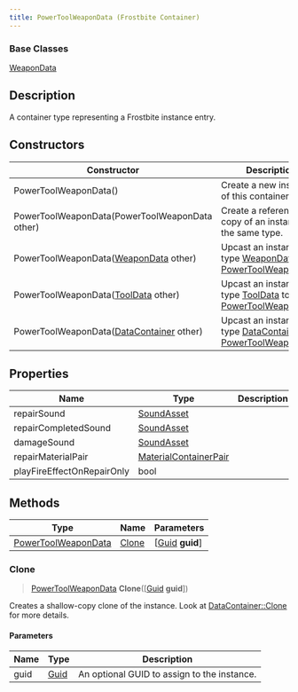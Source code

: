 ```yaml
---
title: PowerToolWeaponData (Frostbite Container)
---
```

### Base Classes

[WeaponData](WeaponData)

## Description

A container type representing a Frostbite instance entry.

## Constructors

| Constructor                                                                    | Description                                                                                                                   |
| ------------------------------------------------------------------------------ | ----------------------------------------------------------------------------------------------------------------------------- |
| PowerToolWeaponData()                                                          | Create a new instance of this container type.                                                                                 |
| PowerToolWeaponData(PowerToolWeaponData other)                                 | Create a reference copy of an instance of the same type.                                                                      |
| PowerToolWeaponData([WeaponData](WeaponData) other)                            | Upcast an instance of type [WeaponData](WeaponData) to [PowerToolWeaponData](PowerToolWeaponData).                            |
| PowerToolWeaponData([ToolData](ToolData) other)                                | Upcast an instance of type [ToolData](ToolData) to [PowerToolWeaponData](PowerToolWeaponData).                                |
| PowerToolWeaponData([DataContainer](/vext/ref/cls/shr/datacontainer) other) | Upcast an instance of type [DataContainer](/vext/ref/cls/shr/datacontainer) to [PowerToolWeaponData](PowerToolWeaponData). |

## Properties

| Name                       | Type                                           | Description |
| -------------------------- | ---------------------------------------------- | ----------- |
| repairSound                | [SoundAsset](SoundAsset)                       |             |
| repairCompletedSound       | [SoundAsset](SoundAsset)                       |             |
| damageSound                | [SoundAsset](SoundAsset)                       |             |
| repairMaterialPair         | [MaterialContainerPair](MaterialContainerPair) |             |
| playFireEffectOnRepairOnly | bool                                           |             |

## Methods

| Type                                       | Name            | Parameters                                     |
| ------------------------------------------ | --------------- | ---------------------------------------------- |
| [PowerToolWeaponData](PowerToolWeaponData) | [Clone](#clone) | \[[Guid](/vext/ref/cls/shr/guid) **guid**\] |

### Clone

> [PowerToolWeaponData](PowerToolWeaponData) **Clone**(\[[Guid](/vext/ref/cls/shr/guid) **guid**\])

Creates a shallow-copy clone of the instance. Look at [DataContainer::Clone](/vext/ref/cls/shr/datacontainer#clone) for more details.

#### Parameters

| Name | Type         | Description                                 |
| ---- | ------------ | ------------------------------------------- |
| guid | [Guid](Guid) | An optional GUID to assign to the instance. |
